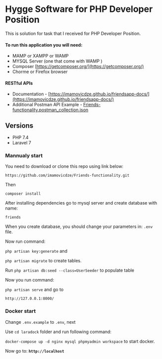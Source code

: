 # Hygge Software for PHP Developer Position 

This is solution for task that I received for PHP Developer Position.

#### To run this application you will need:
- MAMP or XAMPP or WAMP
- MYSQL Server (one that come with WAMP ) 
- Composer [https://getcomposer.org/](https://getcomposer.org/)
- Chorme or Firefox browser

#### RESTful APIs
- Documentation - [https://imamovicdze.github.io/friendsapp-docs/](https://imamovicdze.github.io/friendsapp-docs/)
- Additional Postman API Example - [Friends-functionality.postman_collection.json](https://github.com/imamovicdze/Friends-functionality/blob/master/Friends-functionality.postman_collection.json)

## Versions
* PHP 7.4
* Laravel 7

### Mannualy start

You need to download or clone this repo using link below:

`https://github.com/imamovicdze/Friends-functionality.git`

Then

`composer install`

After installing dependencies go to mysql server and create database with name:

`friends`

When you create database, you should change your parameters in: `.env` file.

Now run command:
 
`php artisan key:generate` and 
 
`php artisan migrate` to create tables.

Run `php artisan db:seed --class=UserSeeder` to populate table 

Now you run command: 

`php artisan serve` and go to 

`http://127.0.0.1:8000/`

### Docker start

Change `.env.example` to `.env`, next

Use  `cd laradock` folder and run following command:

`docker-compose up -d nginx mysql phpmyadmin workspace` to start docker.

Now go to: **`http://localhost`**
